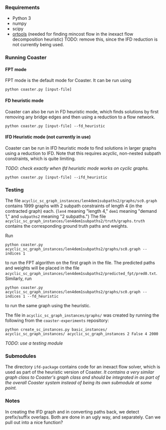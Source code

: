 ### Requirements

* Python 3
* numpy
* scipy
* [ortools](https://developers.google.com/optimization) (needed for finding mincost flow in the inexact flow decomposition
    heuristic) TODO: remove this, since the IFD reduction is not currently
	being used.

### Running Coaster

#### FPT mode

FPT mode is the default mode for Coaster. It can be run using

```
python coaster.py [input-file]
```

#### FD heuristic mode

Coaster can also be run in FD heuristic mode, which finds solutions by first
removing any bridge edges and then using a reduction to a flow network.

```
python coaster.py [input-file] --fd_heuristic
```

#### IFD Heuristic mode (not currently in use)

Coaster can be run in IFD heuristic mode to find solutions in larger graphs using a reduction to IFD.
Note that this requires acyclic, non-nested subpath constraints, which is quite limiting.

*TODO: check exactly when ifd heuristic mode works on cyclic graphs.*

```
python coaster.py [input-file] --ifd_heuristic
```


### Testing

The file `acyclic_sc_graph_instances/len4dem1subpaths2/graphs/sc0.graph` contains
1999 graphs with 2 subpath constraints of length 4 (in the contracted graph)
each. (`len4` meaning "length 4," `dem1` meaning "demand 1," and `subpaths2`
meaning "2 subpaths.") The file
`acyclic_sc_graph_instances/len4dem1subpaths2/truth/graphs.truth` contains the corresponding ground truth paths
and weights.

Run

```
python coaster.py acyclic_sc_graph_instances/len4dem1subpaths2/graphs/sc0.graph --indices 1
```

to run the FPT algorithm on the first graph in the file. The predicted paths
and weights will be placed in the file
`acyclic_sc_graph_instances/len4dem1subpaths2/predicted_fpt/pred0.txt`.
Similarly, run
```
python coaster.py acyclic_sc_graph_instances/len4dem1subpaths2/graphs/sc0.graph --indices 1 --fd_heuristic
```
to run the same graph using the heuristic.

The file in `acyclic_sc_graph_instances/graphs/` was created by running the following from the `coaster-experiments`
repository:

```
python create_sc_instances.py basic_instances/ acyclic_sc_graph_instances/ acyclic_sc_graph_instances 2 False 4 2000
```

*TODO: use a testing module*

### Submodules

The directory `ifd-package` contains code for an inexact flow solver, which is
used as part of the heuristic version of Coaster. *It contains a very similar
graph class to Coaster's graph class and should be integrated in as part of the
overall Coaster system instead of being its own submodule at some point.*

### Notes

In creating the IFD graph and in converting paths back, we detect prefix/suffix
overlaps. Both are done in an ugly way, and separately. Can we pull out into a
nice function?
